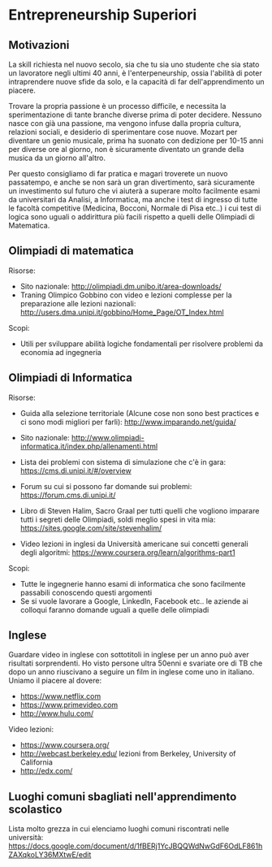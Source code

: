 # Entrepreneurship Superiori

## Motivazioni

La skill richiesta nel nuovo secolo, sia che tu sia uno studente che sia stato un lavoratore negli ultimi 40 anni, è l'enterpeneurship, ossia l'abilità di poter intraprendere nuove sfide da solo, e la capacità di far dell'apprendimento un piacere. 

Trovare la propria passione è un processo difficile, e necessita la sperimentazione di tante branche diverse prima di poter decidere. Nessuno nasce con già una passione, ma vengono infuse dalla propria cultura, relazioni sociali, e desiderio di sperimentare cose nuove. Mozart per diventare un genio musicale, prima ha suonato con dedizione per 10-15 anni per diverse ore al giorno, non è sicuramente diventato un grande della musica da un giorno all'altro. 

Per questo consigliamo di far pratica e magari troverete un nuovo passatempo, e anche se non sarà un gran divertimento, sarà sicuramente un investimento sul futuro che vi aiuterà a superare molto facilmente esami da universitari da Analisi, a Informatica, ma anche i test di ingresso di tutte le facoltà competitive (Medicina, Bocconi, Normale di Pisa etc..) i cui test di logica sono uguali o addirittura più facili rispetto a quelli delle Olimpiadi di Matematica. 


## Olimpiadi di matematica 

Risorse: 

- Sito nazionale: http://olimpiadi.dm.unibo.it/area-downloads/
- Traning Olimpico Gobbino con video e lezioni complesse per la preparazione alle lezioni nazionali: http://users.dma.unipi.it/gobbino/Home_Page/OT_Index.html

Scopi:
- Utili per sviluppare abilità logiche fondamentali per risolvere problemi da economia ad ingegneria


## Olimpiadi di Informatica

Risorse:

- Guida alla selezione territoriale (Alcune cose non sono best practices e ci sono modi migliori per farli): http://www.imparando.net/guida/

- Sito nazionale: http://www.olimpiadi-informatica.it/index.php/allenamenti.html
- Lista dei problemi con sistema di simulazione che c'è in gara: https://cms.di.unipi.it/#/overview
- Forum su cui si possono far domande sui problemi: https://forum.cms.di.unipi.it/

- Libro di Steven Halim, Sacro Graal per tutti quelli che vogliono imparare tutti i segreti delle Olimpiadi, soldi meglio spesi in vita mia: https://sites.google.com/site/stevenhalim/

- Video lezioni in inglesi da Università americane sui concetti generali degli algoritmi: https://www.coursera.org/learn/algorithms-part1

Scopi:
- Tutte le ingegnerie hanno esami di informatica che sono facilmente passabili conoscendo questi argomenti
- Se si vuole lavorare a Google, LinkedIn, Facebook etc.. le aziende ai colloqui faranno domande uguali a quelle delle olimpiadi


## Inglese

Guardare video in inglese con sottotitoli in inglese per un anno può aver risultati sorprendenti. Ho visto persone ultra 50enni e svariate ore di TB che dopo un anno riuscivano a seguire un film in inglese come uno in italiano. Uniamo il piacere al dovere:
- https://www.netflix.com
- https://www.primevideo.com
- http://www.hulu.com/

Video lezioni:
- https://www.coursera.org/
- http://webcast.berkeley.edu/ lezioni from Berkeley, University of California
- http://edx.com/


## Luoghi comuni sbagliati nell'apprendimento scolastico

Lista molto grezza in cui elenciamo luoghi comuni riscontrati nelle università: https://docs.google.com/document/d/1fBERj1YcJBQQWdNwGdF6OdLF861hZAXqkoLY36MXtwE/edit
